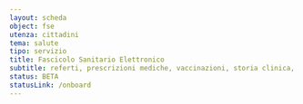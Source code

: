 ```yaml
---
layout: scheda
object: fse
utenza: cittadini
tema: salute
tipo: servizio
title: Fascicolo Sanitario Elettronico
subtitle: referti, prescrizioni mediche, vaccinazioni, storia clinica, stato di salute
status: BETA
statusLink: /onboard
---
```

